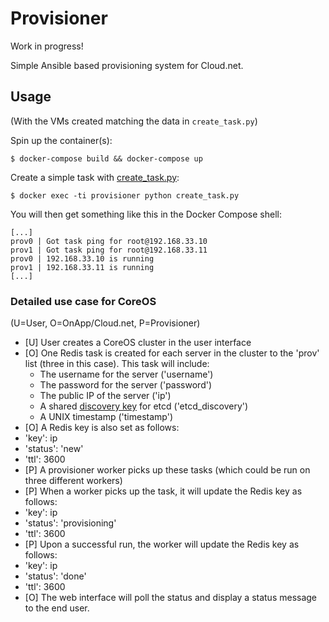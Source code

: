 # Provisioner

Work in progress!

Simple Ansible based provisioning system for Cloud.net.

## Usage

(With the VMs created matching the data in `create_task.py`)

Spin up the container(s):

```
$ docker-compose build && docker-compose up
```

Create a simple task with [create_task.py](https://github.com/OnApp/provisioner/blob/master/create_task.py):

```
$ docker exec -ti provisioner python create_task.py
```

You will then get something like this in the Docker Compose shell:

```
[...]
prov0 | Got task ping for root@192.168.33.10
prov1 | Got task ping for root@192.168.33.11
prov0 | 192.168.33.10 is running
prov1 | 192.168.33.11 is running
[...]
```

### Detailed use case for CoreOS

(U=User, O=OnApp/Cloud.net, P=Provisioner)

 * [U] User creates a CoreOS cluster in the user interface
 * [O] One Redis task is created for each server in the cluster to the 'prov' list (three in this case). This task will include:
   * The username for the server ('username')
   * The password for the server ('password')
   * The public IP of the server ('ip')
   * A shared [discovery key](https://discovery.etcd.io/) for etcd ('etcd_discovery')
   * A UNIX timestamp ('timestamp')
 * [O] A Redis key is also set as follows:
  * 'key': ip
  * 'status': 'new'
  * 'ttl': 3600
 * [P] A provisioner worker picks up these tasks (which could be run on three different workers)
 * [P] When a worker picks up the task, it will update the Redis key as follows:
  * 'key': ip
  * 'status': 'provisioning'
  * 'ttl': 3600
 * [P] Upon a successful run, the worker will update the Redis key as follows:
  * 'key': ip
  * 'status': 'done'
  * 'ttl': 3600
* [O] The web interface will poll the status and display a status message to the end user.
